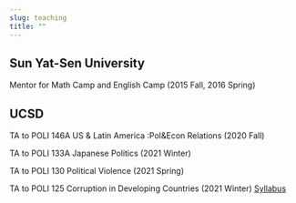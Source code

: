```yaml
---
slug: teaching
title: ""
---
```


## Sun Yat-Sen University

Mentor for Math Camp and English Camp (2015 Fall, 2016 Spring)

## UCSD

TA to POLI 146A US & Latin America :Pol&Econ Relations (2020 Fall)

TA to POLI 133A   Japanese Politics (2021 Winter)

TA to POLI 130 Political Violence (2021 Spring)

TA to POLI 125 Corruption in Developing Countries (2021 Winter) [Syllabus](https://www.dropbox.com/s/552kqr7bjxcq8j6/POLI%20125D%20Syllabus%20-%20Nichter%20-%20Winter%202021.pdf?dl=0) 

